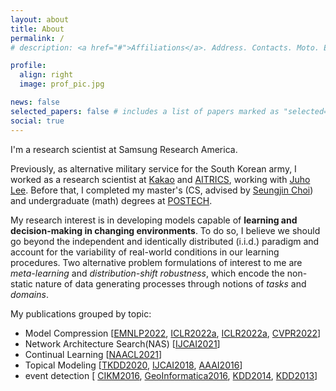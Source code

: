 ```yaml
---
layout: about
title: About
permalink: /
# description: <a href="#">Affiliations</a>. Address. Contacts. Moto. Etc.

profile:
  align: right
  image: prof_pic.jpg

news: false
selected_papers: false # includes a list of papers marked as "selected={true}"
social: true
---
```


I'm a research scientist at Samsung Research America. 

Previously, as alternative military service for the South Korean army, I worked as a research scientist at [Kakao](https://www.kakaocorp.com/) and [AITRICS](https://www.aitrics.com/), working with [Juho Lee](https://juho-lee.github.io/).
Before that, I completed my master's (CS, advised by [Seungjin Choi](http://mlg.postech.ac.kr/~seungjin)) and undergraduate (math) degrees at [POSTECH](https://www.postech.ac.kr/eng/).

My research interest is in developing models capable of **learning and decision-making in changing environments**.
To do so, I believe we should go beyond the independent and identically distributed (i.i.d.) paradigm and account for the variability of real-world conditions in our learning procedures.
Two alternative problem formulations of interest to me are _meta-learning_ and _distribution-shift robustness_, which encode the non-static nature of data generating processes through notions of _tasks_ and _domains_.

My publications grouped by topic:

- Model Compression [[EMNLP2022](/publications/#hua2022numerical),
[ICLR2022a](/publications/#hsu2022language), 
[ICLR2022a](/publications/#lou2022dictformer), 
[CVPR2022](/publications/#lou2022lite)]
- Network Architecture Search(NAS) [[IJCAI2021](/publications/#zhao2021automatic)]
- Continual Learning  [[NAACL2021](/publications/#hua2022hyperparameter)]
- Topical Modeling [[TKDD2020](/publications/#hua2020probabilistic), [IJCAI2018](/publications/#hua2018social), [AAAI2016](/publications/#hua2016topical)]
- event detection [ [CIKM2016](/publications/#hua2016automatical), [GeoInformatica2016](/publications/#hua2016automatic), [KDD2014](/publications/#ramakrishnan2014beating), [KDD2013](/publications/#hua2013sted)]